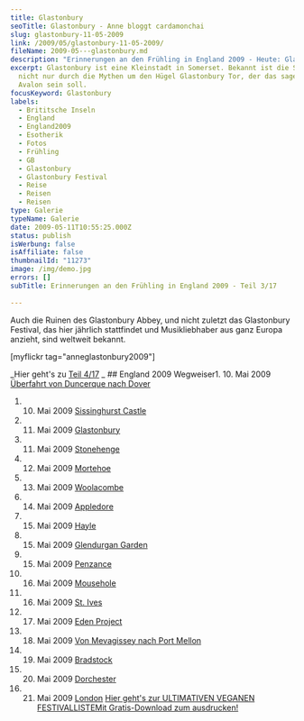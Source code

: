 ```yaml
---
title: Glastonbury
seoTitle: Glastonbury - Anne bloggt cardamonchai
slug: glastonbury-11-05-2009
link: /2009/05/glastonbury-11-05-2009/
fileName: 2009-05---glastonbury.md
description: "Erinnerungen an den Frühling in England 2009 - Heute: Glastonbury"
excerpt: Glastonbury ist eine Kleinstadt in Somerset. Bekannt ist die Stadt
  nicht nur durch die Mythen um den Hügel Glastonbury Tor, der das sagenhafte
  Avalon sein soll.
focusKeyword: Glastonbury
labels:
  - Brititsche Inseln
  - England
  - England2009
  - Esotherik
  - Fotos
  - Frühling
  - GB
  - Glastonbury
  - Glastonbury Festival
  - Reise
  - Reisen
  - Reisen
type: Galerie
typeName: Galerie
date: 2009-05-11T10:55:25.000Z
status: publish
isWerbung: false
isAffiliate: false
thumbnailId: "11273"
image: /img/demo.jpg
errors: []
subTitle: Erinnerungen an den Frühling in England 2009 - Teil 3/17
  
---
```


Auch die Ruinen des Glastonbury Abbey, und nicht zuletzt das Glastonbury
Festival, das hier jährlich stattfindet und Musikliebhaber aus ganz Europa
anzieht, sind weltweit bekannt.

[myflickr tag="anneglastonbury2009"]

_Hier geht's zu [Teil 4/17](/2009/05/stonehenge-11-05-2009/) _ ## England 2009
Wegweiser1. 10. Mai 2009
[Überfahrt von Duncerque nach Dover](/2009/05/uberfahrt-von-duncerque-nach-dover-10-05-2009/)

1.  10. Mai 2009 [Sissinghurst Castle](/2009/05/sissinghurst-castle/)
1.  11. Mai 2009 [Glastonbury](/2009/05/glastonbury-11-05-2009/)
1.  11. Mai 2009 [Stonehenge](/2009/05/stonehenge-11-05-2009/)
1.  12. Mai 2009 [Mortehoe](/2009/05/mortehoe-cornwall-12-05-2009/)
1.  13. Mai 2009 [Woolacombe](/2009/05/woolacombe-cornwall-13-05-2009/)
1.  14. Mai 2009 [Appledore](/2009/05/appledore-cornwall-14-05-2009/)
1.  15. Mai 2009 [Hayle](/2009/05/hayle-cornwall-14-15-05-2009/)
1.  15. Mai 2009 [Glendurgan Garden](/2009/05/glendurgan-garden-15-05-2009-2/)
1.  15. Mai 2009 [Penzance](/2009/05/penzance-cornwall-15-05-2009/)
1.  16. Mai 2009 [Mousehole](/2009/05/mousehole-cornwall-16-05-2009/)
1.  16. Mai 2009 [St. Ives](/2009/05/st-ives-cornwall-16-05-2009/)
1.  17. Mai 2009 [Eden Project](/2009/05/eden-project/)
1.  18. Mai 2009
        [Von Mevagissey nach Port Mellon](/2009/05/von-mevagissey-nach-port-mellon-18-05-2009/)
1.  19. Mai 2009 [Bradstock](/2009/05/bradstock-19-05-2009/)
1.  20. Mai 2009 [Dorchester](/2009/05/dorchester/)
1.  21. Mai 2009 [London](/2009/05/london-21-05-2009/)
        [Hier geht's zur ULTIMATIVEN VEGANEN FESTIVALLISTEMit Gratis-Download zum ausdrucken!](/2015/03/die-ultimative-vegane-festivalliste)

  